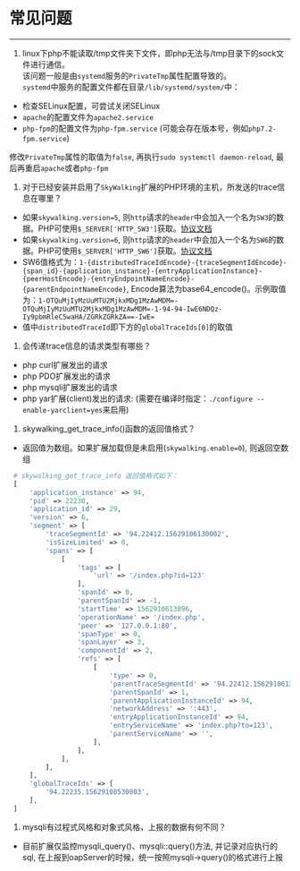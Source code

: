 # 常见问题
 -----
1. linux下php不能读取/tmp文件夹下文件，即php无法与/tmp目录下的sock文件进行通信。  
该问题一般是由`systemd`服务的`PrivateTmp`属性配置导致的。  
`systemd`中服务的配置文件都在目录`/lib/systemd/system/`中：  
 * 检查SELinux配置，可尝试关闭SELinux
 * `apache`的配置文件为`apache2.service`
 * `php-fpm`的配置文件为`php-fpm.service` (可能会存在版本号，例如`php7.2-fpm.service`)  
 
 修改`PrivateTmp`属性的取值为`false`, 再执行`sudo systemctl daemon-reload`, 最后再重启`apache`或者`php-fpm`

1. 对于已经安装并启用了`SkyWalking`扩展的PHP环境的主机，所发送的trace信息在哪里？
 * 如果`skywalking.version=5`, 则`http`请求的`header`中会加入一个名为`SW3`的数据。PHP可使用`$_SERVER['HTTP_SW3']`获取。[协议文档](https://github.com/apache/skywalking/blob/master/docs/en/protocols/Skywalking-Cross-Process-Propagation-Headers-Protocol-v1.md)
 * 如果`skywalking.version=6`, 则`http`请求的`header`中会加入一个名为`SW6`的数据。PHP可使用`$_SERVER['HTTP_SW6']`获取。[协议文档](https://github.com/apache/skywalking/blob/master/docs/en/protocols/Skywalking-Cross-Process-Propagation-Headers-Protocol-v2.md)
 * SW6值格式为：`1-{distributedTraceIdEncode}-{traceSegmentIdEncode}-{span_id}-{application_instance}-{entryApplicationInstance}-{peerHostEncode}-{entryEndpointNameEncode}-{parentEndpointNameEncode}`, Encode算法为base64_encode()。示例取值为：`1-OTQuMjIyMzUuMTU2MjkxMDg1MzAwMDM=-OTQuMjIyMzUuMTU2MjkxMDg1MzAwMDM=-1-94-94-IwE6NDQz-Iy9pbmRleC5waHA/ZGRkZGRkZA==-IwE=`
 * 值中`distributedTraceId`即下方的`globalTraceIds[0]`的取值

1. 会传递trace信息的请求类型有哪些？
 * php curl扩展发出的请求
 * php PDO扩展发出的请求
 * php mysqli扩展发出的请求
 * php yar扩展(client)发出的请求: (需要在编译时指定：`./configure --enable-yarclient=yes`来启用)

1. skywalking_get_trace_info()函数的返回值格式？
 * 返回值为数组。如果扩展加载但是未启用(`skywalking.enable=0`), 则返回空数组
```php
 # skywalking_get_trace_info 返回值格式如下：
 [
     'application_instance' => 94, 
     'pid' => 22230,
     'application_id' => 29,
     'version' => 6,
     'segment' => [
         'traceSegmentId' => '94.22412.15629106130002',
         'isSizeLimited' => 0,
         'spans' => [
             [
                 'tags' => [
                     'url' => '/index.php?id=123'
                 ],
                 'spanId' => 0,
                 'parentSpanId' => -1,
                 'startTime' => 1562910613896,
                 'operationName' => '/index.php',
                 'peer' => '127.0.0.1:80',
                 'spanType' => 0,
                 'spanLayer' => 3,
                 'componentId' => 2,
                 'refs' => [
                     [
                         'type' => 0,
                         'parentTraceSegmentId' => '94.22412.15629106130002',
                         'parentSpanId' => 1,
                         'parentApplicationInstanceId' => 94,
                         'networkAddress' => ':443',
                         'entryApplicationInstanceId' => 94,
                         'entryServiceName' => 'index.php?to=123',
                         'parentServiceName' => '',
                     ],
                 ],
             ],
         ],
     ],
     'globalTraceIds' => [
         '94.22235.15629108530003',
     ],
 ]
 ```
 
1. mysqli有过程式风格和对象式风格，上报的数据有何不同？
 * 目前扩展仅监控mysqli_query()、mysqli::query()方法, 并记录对应执行的sql, 在上报到oapServer的时候，统一按照mysqli->query()的格式进行上报